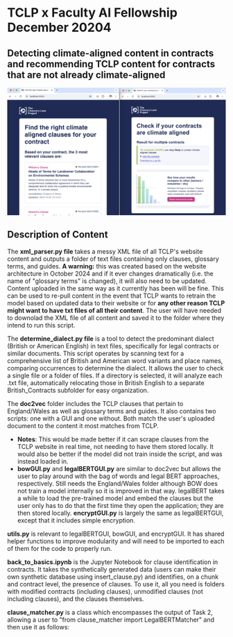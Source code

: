 # TCLP x Faculty AI Fellowship December 20204 
## Detecting climate-aligned content in contracts and recommending TCLP content for contracts that are not already climate-aligned
![Alt text](readme_image.png)

## Description of Content

The **xml_parser.py file** takes a messy XML file of all TCLP's website content and outputs a folder of text files containing only clauses, glossary terms, and guides. **A warning:** this was created based on the website architecture in October 2024 and if it ever changes dramatically (i.e. the name of "glossary terms" is changed), it will also need to be updated. Content uploaded in the same way as it currently has been will be fine. This can be used to re-pull content in the event that TCLP wants to retrain the model based on updated data to their website or for **any other reason TCLP might want to have txt files of all their content**. The user will have needed to downolad the XML file of all content and saved it to the folder where they intend to run this script.

The **determine_dialect.py file** is a tool to detect the predominant dialect (British or American English) in text files, specifically for legal contracts or similar documents. This script operates by scanning text for a comprehensive list of British and American word variants and place names, comparing occurrences to determine the dialect. It allows the user to check a single file or a folder of files. If a directory is selected, it will analyze each .txt file, automatically relocating those in British English to a separate British_Contracts subfolder for easy organization.

The **doc2vec** folder includes the TCLP clauses that pertain to England/Wales as well as glossary terms and guides. It also contains two scripts: one with a GUI and one without. Both match the user's uploaded document to the content it most matches from TCLP.

- **Notes**: This would be made better if it can scrape clauses from the TCLP website in real time, not needing to have them stored locally. It would also be better if the model did not train inside the script, and was instead loaded in.
- **bowGUI.py** and **legalBERTGUI.py** are similar to doc2vec but allows the user to play around with the bag of words and legal BERT approaches, respectively. Still needs the England/Wales folder although BOW does not train a model internally so it is improved in that way. legalBERT takes a while to load the pre-trained model and embed the clauses but the user only has to do that the first time they open the application; they are then stored locally. **encryptGUI.py** is largely the same as legalBERTGUI, except that it includes simple encryption.


**utils.py** is relevant to legalBERTGUI, bowGUI, and encryptGUI. It has shared helper functions to improve modularity and will need to be imported to each of them for the code to properly run.

**back_to_basics.ipynb** is the Jupyter Notebook for clause identification in contracts. It takes the synthetically generated data (users can make their own synthetic database using insert_clause.py) and identifies, on a chunk and contract level, the presence of clauses. To use it, all you need is folders with modified contracts (including clauses), unmodified clauses (not including clauses), and the clauses themselves.

**clause_matcher.py** is a class which encompasses the output of Task 2, allowing a user to "from clause_matcher import LegalBERTMatcher" and then use it as follows:


